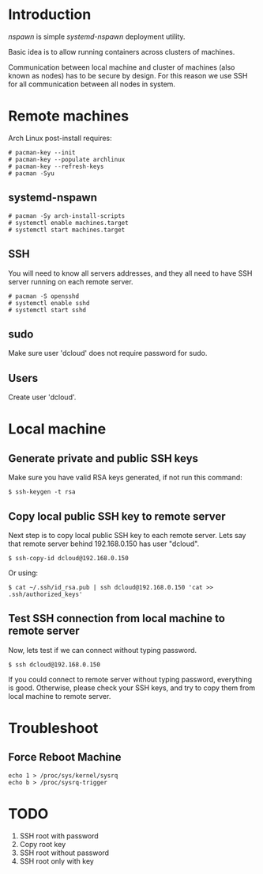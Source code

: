 # Introduction
*nspawn* is simple *systemd-nspawn* deployment utility.

Basic idea is to allow running containers across clusters of machines.

Communication between local machine and cluster of machines (also known as nodes) has to be secure by design. For this reason we use SSH for all communication between all nodes in system. 


# Remote machines

Arch Linux post-install requires:
```
# pacman-key --init
# pacman-key --populate archlinux
# pacman-key --refresh-keys
# pacman -Syu
```

## systemd-nspawn

```
# pacman -Sy arch-install-scripts
# systemctl enable machines.target
# systemctl start machines.target
```

## SSH

You will need to know all servers addresses, and they all need to have SSH server running on each remote server.

```
# pacman -S opensshd
# systemctl enable sshd
# systemctl start sshd
```

## sudo

Make sure user 'dcloud' does not require password for sudo.

## Users

Create user 'dcloud'.


# Local machine

## Generate private and public SSH keys

Make sure you have valid RSA keys generated, if not run this command:

```
$ ssh-keygen -t rsa
```

## Copy local public SSH key to remote server

Next step is to copy local public SSH key to each remote server. Lets say that remote server behind 192.168.0.150 has user "dcloud".

```
$ ssh-copy-id dcloud@192.168.0.150
```

Or using:

```
$ cat ~/.ssh/id_rsa.pub | ssh dcloud@192.168.0.150 'cat >> .ssh/authorized_keys'
```

## Test SSH connection from local machine to remote server
Now, lets test if we can connect without typing password.

```
$ ssh dcloud@192.168.0.150
```

If you could connect to remote server without typing password, everything is good. Otherwise, please check your SSH keys, and try to copy them from local machine to remote server.


# Troubleshoot

## Force Reboot Machine

```
echo 1 > /proc/sys/kernel/sysrq 
echo b > /proc/sysrq-trigger
```


# TODO

1) SSH root with password
2) Copy root key
3) SSH root without password
4) SSH root only with key
